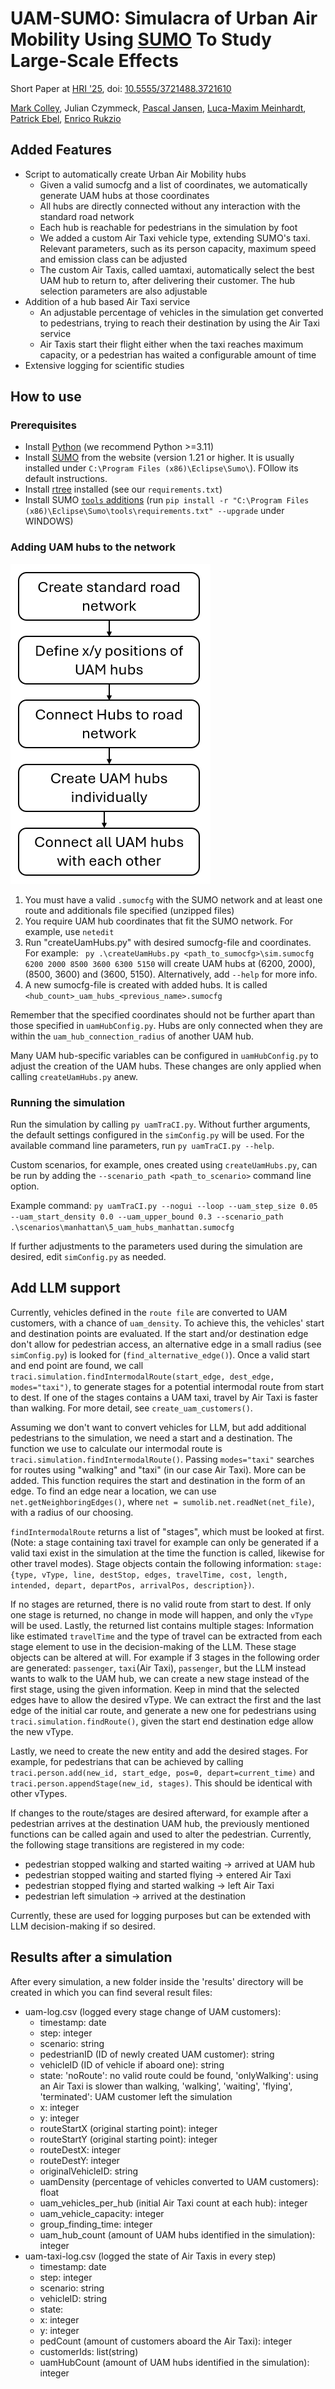 # UAM-SUMO: Simulacra of Urban Air Mobility Using [SUMO](https://www.eclipse.org/sumo/) To Study Large-Scale Effects 
Short Paper at [HRI '25](https://humanrobotinteraction.org/2025/), doi: [10.5555/3721488.3721610](https://dl.acm.org/doi/10.5555/3721488.3721610)



[Mark Colley](https://scholar.google.de/citations?user=Kt5I7wYAAAAJ&hl=de&oi=ao), Julian Czymmeck, [Pascal Jansen](https://scholar.google.de/citations?user=cR1_0-EAAAAJ&hl=en), [Luca-Maxim Meinhardt](https://scholar.google.de/citations?user=PD-594QAAAAJ&hl=de&oi=ao), [Patrick Ebel](https://scholar.google.de/citations?hl=de&user=nRW4gQQAAAAJ), [Enrico Rukzio](https://scholar.google.de/citations?user=LEu4D5gAAAAJ&hl=de&oi=ao)


## Added Features

- Script to automatically create Urban Air Mobility hubs
  - Given a valid sumocfg and a list of coordinates, we automatically generate UAM hubs at those coordinates
  - All hubs are directly connected without any interaction with the standard road network
  - Each hub is reachable for pedestrians in the simulation by foot
  - We added a custom Air Taxi vehicle type, extending SUMO's taxi. Relevant parameters, such as its person capacity, maximum speed and emission class can be adjusted
  - The custom Air Taxis, called uamtaxi, automatically select the best UAM hub to return to, after delivering their customer. The hub selection parameters are also adjustable
- Addition of a hub based Air Taxi service
  - An adjustable percentage of vehicles in the simulation get converted to pedestrians, trying to reach their destination by using the Air Taxi service
  - Air Taxis start their flight either when the taxi reaches maximum capacity, or a pedestrian has waited a configurable amount of time
- Extensive logging for scientific studies

## How to use

### Prerequisites

- Install [Python](https://www.python.org/downloads) (we recommend Python >=3.11)
- Install [SUMO](https://sumo.dlr.de/docs/Downloads.php) from the website (version 1.21 or higher. It is usually installed under `C:\Program Files (x86)\Eclipse\Sumo\`). FOllow its default instructions.
- Install [rtree](https://github.com/Toblerity/rtree) installed (see our `requirements.txt`)
- Install SUMO [`tools` additions](https://sumo.dlr.de/docs/Tools/index.html) (run ``pip install -r "C:\Program Files (x86)\Eclipse\Sumo\tools\requirements.txt" --upgrade`` under WINDOWS)

### Adding UAM hubs to the network

![Steps overview](/figures/create_hubs_schematic.png)

1. You must have a valid `.sumocfg` with the SUMO network and at least one route and additionals file specified (unzipped files)
2. You require UAM hub coordinates that fit the SUMO network. For example, use `netedit`
3. Run "createUamHubs.py" with desired sumocfg-file and coordinates. For example: ` py .\createUamHubs.py <path_to_sumocfg>\sim.sumocfg 6200 2000 8500 3600 6300 5150` will create UAM hubs at (6200, 2000), (8500, 3600) and (3600, 5150). Alternatively, add `--help` for more info.
4. A new sumocfg-file is created with added hubs. It is called `<hub_count>_uam_hubs_<previous_name>.sumocfg`

Remember that the specified coordinates should not be further apart than those specified in ``uamHubConfig.py``. Hubs are only connected when they are within the `uam_hub_connection_radius` of another UAM hub.

Many UAM hub-specific variables can be configured in ``uamHubConfig.py`` to adjust the creation of the UAM hubs. These changes are only applied when calling `createUamHubs.py` anew.


### Running the simulation

Run the simulation by calling ``py uamTraCI.py``.
Without further arguments, the default settings configured in the `simConfig.py` will be used.
For the available command line parameters, run ``py uamTraCI.py --help``.

Custom scenarios, for example, ones created using `createUamHubs.py`, can be run by adding the
`--scenario_path <path_to_scenario>` command line option.

Example command:
``py uamTraCI.py --nogui --loop --uam_step_size 0.05 --uam_start_density 0.0 --uam_upper_bound 0.3 --scenario_path .\scenarios\manhattan\5_uam_hubs_manhattan.sumocfg``

If further adjustments to the parameters used during the simulation are desired, edit `simConfig.py` as needed.

## Add LLM support

Currently, vehicles defined in the `route file` are converted to UAM customers, with a chance of `uam_density`.
To achieve this, the vehicles' start and destination points are evaluated.
If the start and/or destination edge don't allow for pedestrian access, an alternative edge in a small radius (see `simConfig.py`) is looked for (`find_alternative_edge()`).
Once a valid start and end point are found, we call `traci.simulation.findIntermodalRoute(start_edge, dest_edge, modes="taxi")`, to generate stages for a potential intermodal route from start to dest.
If one of the stages contains a UAM taxi, travel by Air Taxi is faster than walking.
For more detail, see `create_uam_customers()`.

Assuming we don't want to convert vehicles for LLM, but add additional pedestrians to the simulation, we need a start and a destination.
The function we use to calculate our intermodal route is `traci.simulation.findIntermodalRoute()`. Passing `modes="taxi"` searches for routes using "walking" and "taxi" (in our case Air Taxi). More can be added.
This function requires the start and destination in the form of an edge. To find an edge near a location, we can use `net.getNeighboringEdges()`, where `net = sumolib.net.readNet(net_file)`, with a radius of our choosing.

`findIntermodalRoute` returns a list of "stages", which must be looked at first.
(Note: a stage containing taxi travel for example can only be generated if a valid taxi exist in the simulation at the time the function is called, likewise for other travel modes).
Stage objects contain the following information: 
`stage: {type, vType, line, destStop, edges, travelTime, cost, length, intended, depart, departPos, arrivalPos, description})`.

If no stages are returned, there is no valid route from start to dest.
If only one stage is returned, no change in mode will happen, and only the `vType` will be used.
Lastly, the returned list contains multiple stages: Information like estimated `travelTime` and the type of travel 
can be extracted from each stage element to use in the decision-making of the LLM. 
These stage objects can be altered at will. For example if 3 stages in the following order are generated:
`passenger`, `taxi`(Air Taxi), `passenger`, but the LLM instead wants to walk to the UAM hub, we can create a new stage 
instead of the first stage, using the given information. Keep in mind that the selected edges have to allow the desired vType. 
We can extract the first and the last edge of the initial car route, and generate a new one for pedestrians using 
`traci.simulation.findRoute()`, given the start end destination edge allow the new vType. 

Lastly, we need to create the new entity and add the desired stages. For example, for pedestrians that can be achieved by
calling `traci.person.add(new_id, start_edge, pos=0, depart=current_time)` and `traci.person.appendStage(new_id, stages)`. This should be identical with other vTypes.

If changes to the route/stages are desired afterward, for example after a pedestrian arrives at the destination UAM hub, 
the previously mentioned functions can be called again and used to alter the pedestrian. Currently, the following stage 
transitions are registered in my code:
- pedestrian stopped walking and started waiting -> arrived at UAM hub
- pedestrian stopped waiting and started flying -> entered Air Taxi
- pedestrian stopped flying and started walking -> left Air Taxi
- pedestrian left simulation -> arrived at the destination

Currently, these are used for logging purposes but can be extended with LLM decision-making if so desired.

## Results after a simulation

After every simulation, a new folder inside the 'results' directory will be created in which you can find several result files:
- uam-log.csv (logged every stage change of UAM customers):
  - timestamp: date
  - step: integer
  - scenario: string
  - pedestrianID (ID of newly created UAM customer): string
  - vehicleID (ID of vehicle if aboard one): string
  - state: 'noRoute': no valid route could be found, 'onlyWalking': using an Air Taxi is slower than walking, 'walking', 'waiting', 'flying', 'terminated': UAM customer left the simulation
  - x: integer
  - y: integer
  - routeStartX (original starting point): integer
  - routeStartY (original starting point): integer
  - routeDestX: integer
  - routeDestY: integer
  - originalVehicleID: string
  - uamDensity (percentage of vehicles converted to UAM customers): float
  - uam_vehicles_per_hub (initial Air Taxi count at each hub): integer
  - uam_vehicle_capacity: integer
  - group_finding_time: integer
  - uam_hub_count (amount of UAM hubs identified in the simulation): integer
- uam-taxi-log.csv (logged the state of Air Taxis in every step)
  - timestamp: date
  - step: integer
  - scenario: string
  - vehicleID: string
  - state:
  - x: integer
  - y: integer
  - pedCount (amount of customers aboard the Air Taxi): integer
  - customerIds: list(string)
  - uamHubCount (amount of UAM hubs identified in the simulation): integer
  
